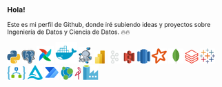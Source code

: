 ### Hola!

Este es mi perfil de Github, donde iré subiendo ideas y proyectos sobre Ingeniería de Datos y Ciencia de Datos. 🔥🔥

<!--
**Cris-Neumann/Cris-Neumann** is a ✨ _special_ ✨ repository because its `README.md` (this file) appears on your GitHub profile.
Here are some ideas to get you started:

- 🔭 I’m currently working on ...
- 🌱 I’m currently learning ...
- 👯 I’m looking to collaborate on ...
- 🤔 I’m looking for help with ...
- 💬 Ask me about ...
- 📫 How to reach me: ...
- 😄 Pronouns: ...
- ⚡ Fun fact: ...
-->

<p align="left">
  <img src="https://github.com/Cris-Neumann/Cris-Neumann/blob/main/python.svg" width="30">
  <img src="https://github.com/Cris-Neumann/Cris-Neumann/blob/main/postgresql.svg" width="30">
  <img src="https://github.com/Cris-Neumann/Cris-Neumann/blob/main/airflow.svg" width="40">
  <img src="https://github.com/Cris-Neumann/Cris-Neumann/blob/main/docker.svg" width="50">
  <img src="https://github.com/Cris-Neumann/Cris-Neumann/blob/main/docker_compose.svg" width="30">
  <img src="https://github.com/Cris-Neumann/Cris-Neumann/blob/main/power_bi.svg" width="30">
  <img src="https://github.com/Cris-Neumann/Cris-Neumann/blob/main/kafka.svg" width="30">
  <img src="https://github.com/Cris-Neumann/Cris-Neumann/blob/main/aws_s3.svg" width="30">
  <img src="https://github.com/Cris-Neumann/Cris-Neumann/blob/main/aws_redshift.svg" width="30">
  <img src="https://github.com/Cris-Neumann/Cris-Neumann/blob/main/spark.svg" width="35">
  <img src="https://github.com/Cris-Neumann/Cris-Neumann/blob/main/mongodb.svg" width="35">
  <img src="https://github.com/Cris-Neumann/Cris-Neumann/blob/main/databricks.svg" width="30">
  <img src="https://github.com/Cris-Neumann/Cris-Neumann/blob/main/tableau.svg" width="35">
  <img src="https://github.com/Cris-Neumann/Cris-Neumann/blob/main/logic-apps.svg" width="43">
  <img src="https://github.com/Cris-Neumann/Cris-Neumann/blob/main/delta.svg" width="35">
  <img src="https://github.com/Cris-Neumann/Cris-Neumann/blob/main/power_automate.svg" width="35">
  <img src="https://github.com/Cris-Neumann/Cris-Neumann/blob/main/neo4j.svg" width="28">
  <img src="https://github.com/Cris-Neumann/Cris-Neumann/blob/main/minio.svg" width="15">
  <img src="https://github.com/Cris-Neumann/Cris-Neumann/blob/main/data_factory.svg" width="35">
</p>

